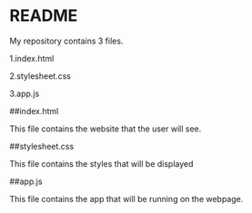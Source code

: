 # README
My repository contains 3 files.


1.index.html

2.stylesheet.css

3.app.js

##index.html

This file contains the website that the user will see.

##stylesheet.css

This file contains the styles that will be displayed

##app.js

This file contains the app that will be running on the webpage.
